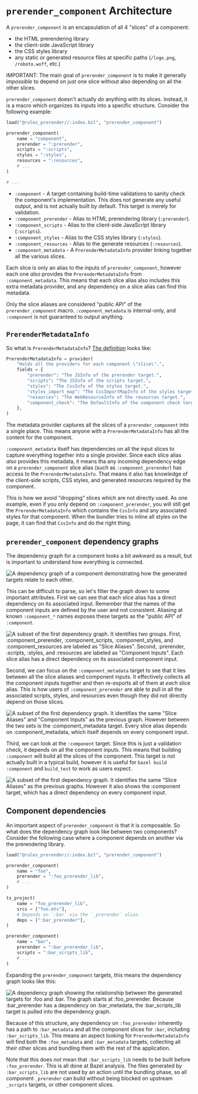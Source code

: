 # `prerender_component` Architecture

A `prerender_component` is an encapsulation of all 4 "slices" of a component:
*   the HTML prerendering library
*   the client-side JavaScript library
*   the CSS styles library
*   any static or generated resource files at specific paths (`/logo.png`,
    `/roboto.woff`, etc.)

IMPORTANT: The main goal of `prerender_component` is to make it generally
_impossible_ to depend on just one slice without also depending on all the other
slices.

`prerender_component` doesn't actually _do_ anything with its slices. Instead,
it is a macro which organizes its inputs into a specific structure. Consider the
following example:

```python
load("@rules_prerender//:index.bzl", "prerender_component")

prerender_component(
    name = "component",
    prerender = ":prerender",
    scripts = ":scripts",
    styles = ":styles",
    resources = ":resources",
    # ...
)

# ...
```

*   `:component` - A target containing build-time validations to sanity check
    the component's implementation. This does not generate any useful output,
    and is not actually built by default. This target is merely for validation.
*   `:component_prerender` - Alias to HTML prerendering library (`:prerender`).
*   `:component_scripts` - Alias to the client-side JavaScript library
    (`:scripts`).
*   `:component_styles` - Alias to the CSS styles library (`:styles`).
*   `:component_resources` - Alias to the generate resources (`:resources`).
*   `:component_metadata` - A `PrerenderMetadataInfo` provider linking together
    all the various slices.

Each slice is only an alias to the inputs of `prerender_component`, however each
one _also_ provides the `PrerenderMetadataInfo` from `:component_metadata`. This
means that each slice alias also includes this extra metadata provider, and any
dependency on a slice alias can find this metadata.

Only the slice aliases are considered "public API" of the `prerender_component`
macro. `:component_metadata` is internal-only, and `:component` is not
guaranteed to output anything.

## `PrerenderMetadataInfo`

So what is `PrerenderMetadataInfo`?
[The definition](/packages/rules_prerender/prerender_metadata.bzl) looks like:

```python
PrerenderMetadataInfo = provider(
    "Holds all the providers for each component \"slice\".",
    fields = {
        "prerender": "The JSInfo of the prerender target.",
        "scripts": "The JSInfo of the scripts target.",
        "styles": "The CssInfo of the styles target.",
        "styles_import_map": "The CssImportMapInfo of the styles target.",
        "resources": "The WebResourceInfo of the resources target.",
        "component_check": "The DefaultInfo of the component check target.",
    },
)
```

The metadata provider captures all the slices of a `prerender_component` into a
single place. This means anyone with a `PrerenderMetadataInfo` has all the
content for the component.

`:component_metadata` itself has dependencies on all the input slices to capture
everything together into a single provider. Since each slice alias _also_
provides this metadata, it means tha any incoming dependency edge on a
`prerender_component` slice alias (such as `:component_prerender`) has access to
the `PrerenderMetadataInfo`. That means it also has knowledge of the client-side
scripts, CSS styles, and generated resources required by the component.

This is how we avoid "dropping" slices which are not directly used. As one
example, even if you only depend on `:component_prerender`, you will still get
the `PrerenderMetadataInfo` which contains the `CssInfo` and any associated
styles for that component. When the bundler tries to inline all styles on the
page, it can find that `CssInfo` and do the right thing.

## `prerender_component` dependency graphs

The dependency graph for a component looks a bit awkward as a result, but is
important to understand how everything is connected.

![A dependency graph of a component demonstrating how the generated targets
relate to each other.](https://g.gravizo.com/source/svg?https%3A%2F%2Fraw.githubusercontent.com%2Fdgp1130%2Frules_prerender%2Fmain%2Fdocs%2Finternal%2Farchitecture%2Fcomponent.dot)

This can be difficult to parse, so let's filter the graph down to some important
attributes. First we can see that each slice alias has a direct dependency on
its associated input. Remember that the names of the component inputs are
defined by the user and not consistent. Aliasing at known `:component_*` names
exposes these targets as the "public API" of `:component`.

![A subset of the first dependency graph. It identifies two groups. First,
`:component_prerender`, `:component_scripts`, `:component_styles`, and
`:component_resources` are labeled as "Slice Aliases". Second, `:prerender`,
`:scripts`, `:styles`, and `:resources` are labeled as "Component Inputs". Each
slice alias has a direct dependency on its associated component input.](https://g.gravizo.com/source/svg?https%3A%2F%2Fraw.githubusercontent.com%2Fdgp1130%2Frules_prerender%2Fmain%2Fdocs%2Finternal%2Farchitecture%2Fcomponent_aliases.dot)

Second, we can focus on the `:component_metadata` target to see that it lies
between all the slice aliases and component inputs. It effectively collects all
the component inputs together and then re-exports all of them at _each_ slice
alias. This is how users of `:component_prerender` are able to pull in all the
associated scripts, styles, and resources even though they did not directly
depend on those slices.

![A subset of the first dependency graph. It identifies the same "Slice Aliases"
and "Component Inputs" as the previous graph. However between the two sets is
the `:component_metadata` target. Every slice alias depends on
`:component_metadata`, which itself depends on every component input.](https://g.gravizo.com/source/svg?https%3A%2F%2Fraw.githubusercontent.com%2Fdgp1130%2Frules_prerender%2Fmain%2Fdocs%2Finternal%2Farchitecture%2Fcomponent_metadata.dot)

Third, we can look at the `:component` target. Since this is just a validation
check, it depends on all the component inputs. This means that building
`:component` will build all the slices of the component. This target is not
actually built in a typical build, however it is useful for
`bazel build :component` and `build_test` to work as users expect.

![A subset of the first dependency graph. It identifies the same "Slice Aliases"
as the previous graphs. However it also shows the `:component` target, which has
a direct dependency on every component input.](https://g.gravizo.com/source/svg?https%3A%2F%2Fraw.githubusercontent.com%2Fdgp1130%2Frules_prerender%2Fmain%2Fdocs%2Finternal%2Farchitecture%2Fcomponent_check.dot)

## Component dependencies

An important aspect of `prerender_component` is that it is composable. So what
does the dependency graph look like between two components? Consider the
following case where a component depends on another via the prerendering
library.

```python
load("@rules_prerender//:index.bzl", "prerender_component")

prerender_component(
    name = "foo",
    prerender = ":foo_prerender_lib",
    # ...
)

ts_project(
    name = "foo_prerender_lib",
    srcs = ["foo.mts"],
    # Depends on `:bar` via the `_prerender` alias.
    deps = [":bar_prerender"],
)

prerender_component(
    name = "bar",
    prerender = ":bar_prerender_lib",
    scripts = ":bar_scripts_lib",
    # ...
)
```

Expanding the `prerender_component` targets, this means the dependency graph
looks like this:

![A dependency graph showing the relationship between the generated targets for
`:foo` and `:bar`. The graph starts at `:foo_prerender`. Because
`:bar_prerender` has a dependency on `:bar_metadata`, the `:bar_scripts_lib`
target is pulled into the dependency graph.](https://g.gravizo.com/source/svg?https%3A%2F%2Fraw.githubusercontent.com%2Fdgp1130%2Frules_prerender%2Fmain%2Fdocs%2Finternal%2Farchitecture%2Fcomponent_composition.dot)

Because of this structure, any dependency on `:foo_prerender` inherently has a
path to `:bar_metadata` and all the component slices for `:bar`, including
`:bar_scripts_lib`. This means an aspect looking for `PrerenderMetadataInfo`
will find both the `:foo_metadata` and `:bar_metadata` targets, collecting all
their other slices and bundling them with the rest of the application.

Note that this does _not_ mean that `:bar_scripts_lib` needs to be built before
`:foo_prerender`. This is all done at Bazel analysis. The files generated by
`:bar_scripts_lib` are not used by an action until the bundling phase, so all
component `_prerender` can build without being blocked on upstream `_scripts`
targets, or other component slices.
